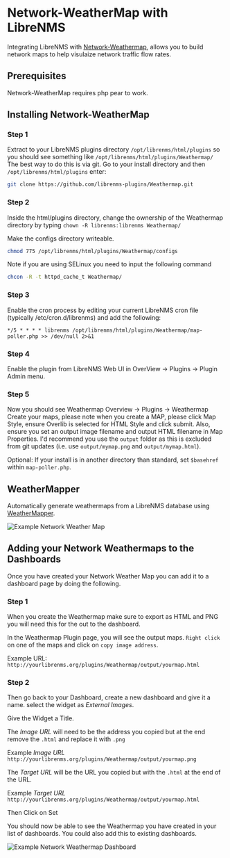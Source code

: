 # Network-WeatherMap with LibreNMS

Integrating LibreNMS with [Network-Weathermap](https://network-weathermap.com/), allows you to build network
maps to help visulaize network traffic flow rates.

## Prerequisites

Network-WeatherMap requires php pear to work.

## Installing Network-WeatherMap

### Step 1

Extract to your LibreNMS plugins directory `/opt/librenms/html/plugins`
so you should see something like `/opt/librenms/html/plugins/Weathermap/`
The best way to do this is via git. Go to your install directory and
then `/opt/librenms/html/plugins` enter:
```bash
git clone https://github.com/librenms-plugins/Weathermap.git
```

### Step 2

Inside the html/plugins directory, change the ownership of the
Weathermap directory by typing `chown -R librenms:librenms Weathermap/`

Make the configs directory writeable.

```bash
chmod 775 /opt/librenms/html/plugins/Weathermap/configs
```

Note if you are using SELinux you need to input the following command

```bash
chcon -R -t httpd_cache_t Weathermap/
```

### Step 3

Enable the cron process by editing your current LibreNMS cron file
(typically /etc/cron.d/librenms) and add the following:

```
*/5 * * * * librenms /opt/librenms/html/plugins/Weathermap/map-poller.php >> /dev/null 2>&1
```

### Step 4

Enable the plugin from LibreNMS Web UI in OverView -> Plugins -> Plugin Admin menu.

### Step 5

Now you should see Weathermap Overview -> Plugins -> Weathermap
Create your maps, please note when you create a MAP, please click Map
Style, ensure Overlib is selected for HTML Style and click submit.
Also, ensure you set an output image filename and output HTML filename in Map Properties.
I'd recommend you use the `output` folder as this is excluded from git
updates (i.e. use `output/mymap.png` and `output/mymap.html`).

Optional: If your install is in another directory than standard, set
`$basehref` within `map-poller.php`.

## WeatherMapper

Automatically generate weathermaps from a LibreNMS database using [WeatherMapper](https://github.com/pblasquez/weathermapper).

![Example Network Weather Map](/img/network-weather-map.png)

## Adding your Network Weathermaps to the Dashboards

Once you have created your Network Weather Map you can add it to a
dashboard page by doing the following.

### Step 1

When you create the Weathermap make sure to export as HTML and PNG you
will need this for the out to the dashboard.

In the Weathermap Plugin page, you will see the output maps. `Right
click` on one of the maps and click on `copy image address`.

Example URL: `http://yourlibrenms.org/plugins/Weathermap/output/yourmap.html`

### Step 2

Then go back to your Dashboard, create a new dashboard and give it a
name. select the widget as *External Images*.

Give the Widget a Title.

The *Image URL* will need to be the address you copied but at the end
remove the `.html` and replace it with `.png`

Example  *Image URL* `http://yourlibrenms.org/plugins/Weathermap/output/yourmap.png`

The *Target URL* will be the URL you copied but with the `.html` at
the end of the URL.

Example *Target URL* `http://yourlibrenms.org/plugins/Weathermap/output/yourmap.html`

Then Click on Set

You should now be able to see the Weathermap you have created in your
list of dashboards. You could also add this to existing dashboards.

![Example Network Weathermap Dashboard](/img/network-weathermap-dashboard.png)
